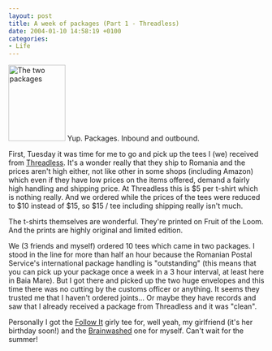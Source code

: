 ```yaml
---
layout: post
title: A week of packages (Part 1 - Threadless)
date: 2004-01-10 14:58:19 +0100
categories:
- Life
---
```

<a href="https://content.rusiczki.net/blogpics/threadless_packages.php" onclick="window.open('https://content.rusiczki.net/blogpics/threadless_packages.php','popup','width=480,height=640,scrollbars=no,resizable=no,toolbar=no,directories=no,location=no,menubar=no,status=no,left=0,top=0'); return false"><img src="https://content.rusiczki.net/blogpics/threadless_packages-thumb.jpg" width="112" height="150" border="0" alt="The two packages" class="postimage" /></a> Yup. Packages. Inbound and outbound.

First, Tuesday it was time for me to go and pick up the tees I (we) received from <a href="http://www.threadless.com" title="Nice limited edition tees. Go get some!">Threadless</a>. It's a wonder really that they ship to Romania and the prices aren't high either, not like other in some shops (including Amazon) which even if they have low prices on the items offered, demand a fairly high handling and shipping price. At Threadless this is $5 per t-shirt which is nothing really. And we ordered while the prices of the tees were reduced to $10 instead of $15, so $15 / tee including shipping really isn't much.

The t-shirts themselves are wonderful. They're printed on Fruit of the Loom. And the prints are highly original and limited edition.

We (3 friends and myself) ordered 10 tees which came in two packages. I stood in the line for more than half an hour because the Romanian Postal Service's international package handling is "outstanding" (this means that you can pick up your package once a week in a 3 hour interval, at least here in Baia Mare). But I got there and picked up the two huge envelopes and this time there was no cutting by the customs officer or anything. It seems they trusted me that I haven't ordered joints... Or maybe they have records and saw that I already received a package from Threadless and it was "clean".

Personally I got the <a href="http://www.threadless.com/product/103.html">Follow It</a> girly tee for, well yeah, my girlfriend (it's her birthday soon!) and the <a href="http://www.threadless.com/product/93.html">Brainwashed</a> one for myself. Can't wait for the summer!
